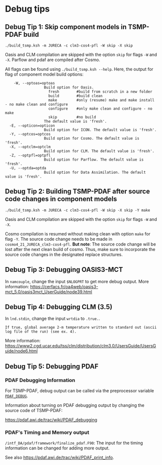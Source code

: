 # Debug tips

## Debug Tip 1: Skip component models in TSMP-PDAF build

``` shell
./build_tsmp.ksh -m JURECA -c clm3-cos4-pfl -W skip -X skip
```

Oasis and CLM compilation are skipped with the option `skip` for flags
`-W` and `-X`. Parflow and pdaf are compiled after Cosmo.

All flags can be found using `./build_tsmp.ksh --help`. Here, the
output for flag of component model build options:
``` shell
	-W, --optoas=optoas
                  Build option for Oasis.
                    fresh        #build from scratch in a new folder
                    build        #build clean
                    make         #only (resume) make and make install - no make clean and configure
                    configure    #only make clean and configure - no make
                    skip         #no build
                  The default value is 'fresh'.
  -E, --opticon=opticon
                  Build option for ICON. The default value is 'fresh'.
  -Y, --optcos=optcos
                  Build option for Cosmo. The default value is 'fresh'.
  -X, --optclm=optclm
                  Build option for CLM. The default value is 'fresh'.
  -Z, --optpfl=optpfl
                  Build option for Parflow. The default value is 'fresh'.
  -U, --optda=optda
                  Build option for Data Assimilation. The default value is 'fresh'.
```

## Debug Tip 2: Building TSMP-PDAF after source code changes in component models

``` shell
./build_tsmp.ksh -m JURECA -c clm3-cos4-pfl -W skip -X skip -Y make
```

Oasis and CLM compilation are skipped with the option `skip` for flags
`-W` and `-X`.

Cosmo compilation is resumed without making clean with option `make`
for flag `-Y`. The source code change needs to be made in
`cosmo4_21_JURECA_clm3-cos4-pfl`. **But note**: The source
code change will be lost after the next clean build of cosmo. Thus,
make sure to incorporate the source code changes in the designated
replace structures.

	
## Debug Tip 3: Debugging OASIS3-MCT

In `namcouple`, change the input `$NLOGPRT` to get more debug
output. More information:
<https://cerfacs.fr/oa4web/oasis3-mct_5.0/oasis3mct_UserGuide/node39.html>

## Debug Tip 4: Debugging CLM (3.5)

In `lnd.stdin`, change the input `wrtdia` to `.true.`.

```
If true, global average 2-m temperature written to standard out (ascii log file of the run) (see ex. 4). 
```

More information:
<https://www2.cgd.ucar.edu/tss/clm/distribution/clm3.0/UsersGuide/UsersGuide/node6.html>

## Debug Tip 5: Debugging PDAF

### PDAF Debugging Information

For TSMP-PDAF, debug output can be called via the preprocessor
variable
[`PDAF_DEBUG`](./../build_tsmp/build_preprocessor_variables.md#pdaf_debug).

Information about turning on PDAF debugging output by changing the
source code of TSMP-PDAF:

<https://pdaf.awi.de/trac/wiki/PDAF_debugging>


### PDAF's Timing and Memory output

`/intf_DA/pdaf/framework/finalize_pdaf.F90`: The input for the timing
information can be changed for adding more output.

See also <https://pdaf.awi.de/trac/wiki/PDAF_print_info>.
